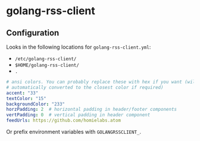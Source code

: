 # golang-rss-client

## Configuration

Looks in the following locations for `golang-rss-client.yml`:

* `/etc/golang-rss-client/`
* `$HOME/golang-rss-client/`
* `.`

```yaml
# ansi colors. You can probably replace these with hex if you want (will be
# automatically converted to the closest color if required)
accent: "33"
textColor: "15"
backgroundColor: "233"
horzPadding: 2  # horizontal padding in header/footer components
vertPadding: 0  # vertical padding in header component
feedUrls: https://github.com/homielabs.atom
```

Or prefix environment variables with `GOLANGRSSCLIENT_`.
